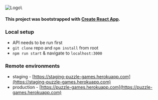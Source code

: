 ![Logo](https://s3.eu-central-1.amazonaws.com/puzzle-games/logo.jpg)\
#### This project was bootstrapped with [Create React App](https://github.com/facebookincubator/create-react-app).
### Local setup
* API needs to be run first
* `git clone` repo and `npm install` from root
* `npm run start` & navigate to `localhost:3000`
### Remote environments
* staging - [https://staging-puzzle-games.herokuapp.com](https://staging-puzzle-games.herokuapp.com)
* production - [https://puzzle-games.herokuapp.com](https://puzzle-games.herokuapp.com)
